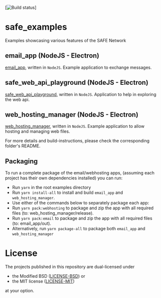 [![Build status](https://ci.appveyor.com/api/projects/status/2fnekwfbm5h2ayk7/branch/master?svg=true)]

# safe_examples
Examples showcasing various features of the SAFE Network

## email_app (NodeJS - Electron)
[email_app](email_app), written in `NodeJS`. Example application to exchange messages.

## safe_web_api_playground (NodeJS - Electron)
[safe_web_api_playground](safe_web_api_playground), written in `NodeJS`. Application to help in exploring the web api.


## web_hosting_manager (NodeJS - Electron)
[web_hosting_manager](web_hosting_manager), written in `NodeJS`. Example application to allow hosting and managing web files.


For more details and build-instructions, please check the corresponding folder's README.

## Packaging

To run a complete package of the email/webhosting apps, (assuming each project has their own dependencies installed) you can run:

* Run `yarn` in the root examples directory
* Run `yarn install-all` to install and build `email_app` and `web_hosting_manager`.
* Use either of the commands below to separately package each app:
* Run `yarn pack:webhosting` to package and zip the app with all required files (to: web_hosting_manager/release).
* Run `yarn pack:email` to package and zip the app with all required files (to: email_app/out).
* Alternatively, run `yarn package-all` to package both `email_app` and `web_hosting_manager`

# License

The projects published in this repository are dual-licensed under

* the Modified BSD ([LICENSE-BSD](https://opensource.org/licenses/BSD-3-Clause)) or
* the MIT license ([LICENSE-MIT](http://opensource.org/licenses/MIT))

at your option.
